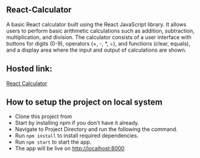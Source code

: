 ## React-Calculator

A basic React calculator built using the React JavaScript library. It allows users to perform basic arithmetic calculations such as addition, subtraction, multiplication, and division. The calculator consists of a user interface with buttons for digits (0-9), operators (+, -, *, ÷), and functions (clear, equals), and a display area where the input and output of calculations are shown.

## Hosted link: 
[React Calculator]([http://localhost:8000](https://pine-react-calculator.onrender.com/))

## How to setup the project on local system
- Clone this project from 
- Start by installing npm if you don't have it already.
- Navigate to Project Directory and run the following the command.
- Run `npm install` to install required dependencies.
- Run `npm start` to start the app.
- The app will be live on [http://localhost:8000](http://localhost:8000)
